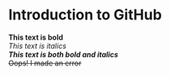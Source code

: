 # Introduction to GitHub
**This text is bold**\
*This text is italics*\
***This text is both bold and italics***\
~~Oops! I made an error~~
